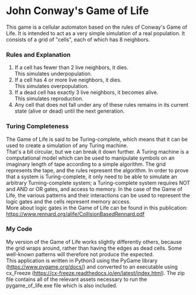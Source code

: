 # John Conway's Game of Life

This game is a cellular automaton based on the rules of Conway's Game of Life. It is intended to act as a very simple simulation of a real population.
It consists of a grid of "cells", each of which has 8 neighbors. 

### Rules and Explanation
1. If a cell has fewer than 2 live neighbors, it dies.  
This simulates underpopulation.   
2. If a cell has 4 or more live neighbors, it dies.  
This simulates overpopulation.  
3. If a dead cell has exactly 3 live neighbors, it becomes alive.  
This simulates reproduction.  
4. Any cell that does not fall under any of these rules remains in its current state (alive or dead) until the next generation.  
  
### Turing Completeness
The Game of Life is said to be Turing-complete, which means that it can be used to create a simulation of any Turing machine.  
That's a bit circular, but we can break it down further. A Turing machine is a computational model which can be used to manipulate symbols on an imaginary length of tape according to a simple algorithm.
The grid represents the tape, and the rules represent the algorithm. In order to prove that a system is Turing-complete, it only need to be able to simulate an arbitrary Turning-complete system; a Turing-complete system requires NOT and AND or OR gates, and access to memory.
In the case of the Game of Life, the various patterns and their interactions can be used to represent the logic gates and the cells represent memory access.  
More about logic gates in the Game of Life can be found in this publication: <https://www.rennard.org/alife/CollisionBasedRennard.pdf>

### My Code
My version of the Game of Life works slightly differently others, because the grid wraps around, rather than having the edges as dead cells. Some well-known patterns will therefore not produce the expected.  
This application is written in Python3 using the PyGame library (<https://www.pygame.org/docs/>) and converted to an executable using cx_Freeze (<https://cx-freeze.readthedocs.io/en/latest/index.html>).
The zip file contains all of the relevant assets necessary to run the pygame_of_life.exe file which is also included. 
